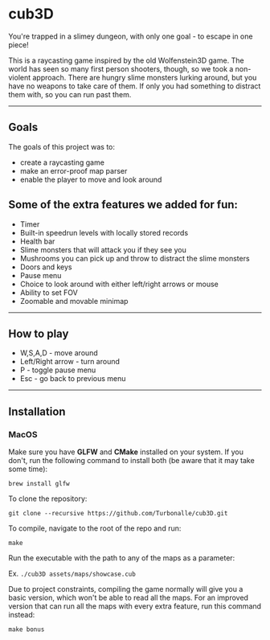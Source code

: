 # cub3D

You're trapped in a slimey dungeon, with only one goal - to escape in one piece!

This is a raycasting game inspired by the old Wolfenstein3D game. The world has seen so many first person shooters, though, so we took a non-violent approach. There are hungry slime monsters lurking around, but you have no weapons to take care of them. If only you had something to distract them with, so you can run past them.  

---

## Goals

The goals of this project was to:
- create a raycasting game
- make an error-proof map parser
- enable the player to move and look around

Some of the extra features we added for fun:
- 
- Timer
- Built-in speedrun levels with locally stored records
- Health bar
- Slime monsters that will attack you if they see you
- Mushrooms you can pick up and throw to distract the slime monsters
- Doors and keys
- Pause menu
- Choice to look around with either left/right arrows or mouse
- Ability to set FOV
- Zoomable and movable minimap

---

## How to play

- W,S,A,D - move around
- Left/Right arrow - turn around
- P - toggle pause menu
- Esc - go back to previous menu

---

## Installation

### MacOS

Make sure you have **GLFW** and **CMake** installed on your system. If you don't, run the following command to install both (be aware that it may take some time):

`brew install glfw`

To clone the repository:

`git clone --recursive https://github.com/Turbonalle/cub3D.git`

To compile, navigate to the root of the repo and run:

`make`

Run the executable with the path to any of the maps as a parameter:

Ex.
`./cub3D assets/maps/showcase.cub`

Due to project constraints, compiling the game normally will give you a basic version, which won't be able to read all the maps. For an improved version that can run all the maps with every extra feature, run this command instead:

`make bonus`
